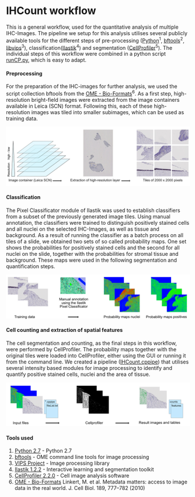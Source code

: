 # IHCount workflow

This is a general workflow, used for the quantitative analysis of multiple IHC-Images. The pipeline we setup for this analysis utilises several publicly available tools for the different steps of pre-processing ([Python](https://www.python.org/download/releases/2.7/)<sup>1</sup>, [bftools](https://docs.openmicroscopy.org/bio-formats/5.7.1/users/comlinetools/index.html)<sup>2</sup>, [libvips](http://www.vips.ecs.soton.ac.uk)<sup>3</sup>), classification([Ilastik](http://ilastik.org/download.html)<sup>4</sup>) and segmentation ([CellProfiler](http://cellprofiler.org)<sup>5</sup>). The individual steps of this workflow were combined in a python script [runCP.py](/runCP.py), which is easy to adapt. 


#### Preprocessing

For the preparation of the IHC-images for further analysis, we used the script collection bftools from the [OME - Bio-Formats](https://www.ncbi.nlm.nih.gov/pubmed/20513764)<sup>6</sup>. As a first step, high-resolution bright-field images were extracted from the image containers available in Leica (SCN) format. Following this, each of these high-resolution images was tiled into smaller subimages, which can be used as training data.

![alt text](/images/preprocessing.jpg)


#### Classification

The Pixel Classificator module of Ilastik was used to establish classifiers from a subset of the previously
generated image tiles. Using manual annotation, the classifiers were trained to distinguish positively stained
cells and all nuclei on the selected IHC-Images, as well as tissue and background. As a result of running the
classifier as a batch process on all tiles of a slide, we obtained two sets of so called probability maps. One set shows
the probabilities for positively stained cells and the second for all nuclei on the slide, together with the probabilities for stromal tissue and background. These maps were used
in the following segmentation and quantification steps.

![alt text](/images/classification_workflow.jpg)


#### Cell counting and extraction of spatial features

The cell segmentation and counting, as the final steps in this workflow, were performed by CellProfiler. The probability maps together with the original tiles 
were loaded into CellProfiler, either using the GUI or running it from the command line. We created a pipeline ([IHCount.cppipe](/IHCount.cppipe)) that utilises several intensity based modules for image processing to identify and quantify positive stained cells, nuclei and the area of tissue.

![alt text](/images/cp_workflow.jpg)


#### Tools used

1. [Python 2.7](https://www.python.org/download/releases/2.7/) - Python 2.7
2. [bftools](https://docs.openmicroscopy.org/bio-formats/5.7.1/users/comlinetools/index.html) - OME command line tools for image processing 
3. [VIPS Project](http://www.vips.ecs.soton.ac.uk) - Image processing library
4. [Ilastik 1.2.2](http://ilastik.org/download.html) - Interactive learning and segmentation toolkit
5. [CellProfiler 2.2.0](http://cellprofiler.org) - Cell image analysis software
6. [OME - Bio-Formats](https://www.ncbi.nlm.nih.gov/pubmed/20513764) Linkert, M. et al. Metadata matters: access to image data in the real world. J. Cell Biol. 189, 777–782 (2010)
